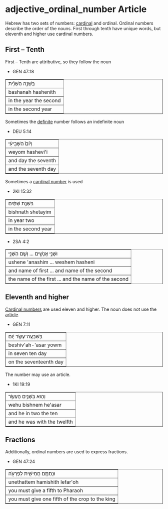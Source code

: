 # adjective_ordinal_number Article
Hebrew has two sets of numbers: [cardinal](https://git.door43.org/Door43/en-uhg/src/master/content/adjective_cardinal_number/02.md) and ordinal. Ordinal numbers describe the order of the nouns. First through tenth have unique words, but eleventh and higher use cardinal numbers.

## First – Tenth

First – Tenth are attributive, so they follow the noun

* GEN 47:18
<table border="1" class="docutils">
<colgroup>
<col width="100%" />
</colgroup>
<tbody valign="top">
<tr class="row-odd"><td>בַּשָּׁנָ֣ה הַשֵּׁנִ֗ית</td>
</tr>
<tr class="row-even"><td>bashanah hashenith</td>
</tr>
<tr class="row-odd"><td>in the year the second</td>
</tr>
<tr class="row-even"><td>in the second year</td>
</tr>
</tbody>
</table>

Sometimes the [definite](https://git.door43.org/Door43/en-uhg/src/master/content/state_determined/02.md) number follows an indefinite noun

* DEU 5:14 
<table border="1" class="docutils">
<colgroup>
<col width="100%" />
</colgroup>
<tbody valign="top">
<tr class="row-odd"><td>וְי֙וֹם֙ הַשְּׁבִיעִ֔י</td>
</tr>
<tr class="row-even"><td>weyom hashevi'i</td>
</tr>
<tr class="row-odd"><td>and day the seventh</td>
</tr>
<tr class="row-even"><td>and the seventh day</td>
</tr>
</tbody>
</table>

Sometimes a [cardinal number](https://git.door43.org/Door43/en-uhg/src/master/content/adjective_cardinal_number/02.md) is used

* 2KI 15:32
<table border="1" class="docutils">
<colgroup>
<col width="100%" />
</colgroup>
<tbody valign="top">
<tr class="row-odd"><td>בִּשְׁנַ֣ת שְׁתַּ֔יִם</td>
</tr>
<tr class="row-even"><td>bishnath shetayim</td>
</tr>
<tr class="row-odd"><td>in year two</td>
</tr>
<tr class="row-even"><td>in the second year</td>
</tr>
</tbody>
</table>

* 2SA 4:2
<table border="1" class="docutils">
<colgroup>
<col width="100%" />
</colgroup>
<tbody valign="top">
<tr class="row-odd"><td>וּשְׁנֵ֣י אֲנָשִׁ֣ים ... וְשֵׁ֧ם הַשֵּׁנִ֣י</td>
</tr>
<tr class="row-even"><td>ushene 'anashim ... weshem hasheni</td>
</tr>
<tr class="row-odd"><td>and name of first ... and name of the second</td>
</tr>
<tr class="row-even"><td>the name of the first ... and the name of the second</td>
</tr>
</tbody>
</table>

## Eleventh and higher
[Cardinal numbers](https://git.door43.org/Door43/en-uhg/src/master/content/adjective_cardinal_number/02.md) are used eleven and higher. The noun does not use the [article](https://git.door43.org/Door43/en-uhg/src/master/content/preposition_definite_article/02.md).

* GEN 7:11 
<table border="1" class="docutils">
<colgroup>
<col width="100%" />
</colgroup>
<tbody valign="top">
<tr class="row-odd"><td>בְּשִׁבְעָֽה־עָשָׂ֥ר יֹ֖ום</td>
</tr>
<tr class="row-even"><td>beshiv'ah-'asar yowm</td>
</tr>
<tr class="row-odd"><td>in seven ten day</td>
</tr>
<tr class="row-even"><td>on the seventeenth day</td>
</tr>
</tbody>
</table>

The number may use an article.

* 1KI 19:19
<table border="1" class="docutils">
<colgroup>
<col width="100%" />
</colgroup>
<tbody valign="top">
<tr class="row-odd"><td>וְה֖וּא בִּשְׁנֵ֣ים הֶעָשָׂ֑ר</td>
</tr>
<tr class="row-even"><td>wehu bishnem he'asar</td>
</tr>
<tr class="row-odd"><td>and he in two the ten</td>
</tr>
<tr class="row-even"><td>and he was with the twelfth</td>
</tr>
</tbody>
</table>

## Fractions

Additionally, ordinal numbers are used to express fractions. 

* GEN 47:24 
<table border="1" class="docutils">
<colgroup>
<col width="100%" />
</colgroup>
<tbody valign="top">
<tr class="row-odd"><td>וּנְתַתֶּ֥ם חֲמִישִׁ֖ית לְפַרְעֹ֑ה</td>
</tr>
<tr class="row-even"><td>unethattem hamishith lefar'oh</td>
</tr>
<tr class="row-odd"><td>you must give a fifth to Pharaoh</td>
</tr>
<tr class="row-even"><td>you must give one fifth of the crop to the king</td>
</tr>
</tbody>
</table>




